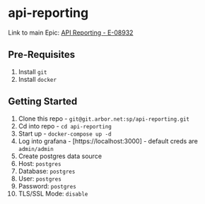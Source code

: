 # api-reporting
Link to main Epic: [API Reporting - E-08932](https://www54.v1host.com/ArborNetworks/Epic.mvc/Summary?oidToken=Epic:667971)
## Pre-Requisites
1. Install `git`
2. Install `docker`

## Getting Started
1. Clone this repo - `git@git.arbor.net:sp/api-reporting.git`
1. Cd into repo - `cd api-reporting`
1. Start up - `docker-compose up -d`
1. Log into grafana - [https://localhost:3000] - default creds are `admin/admin`
1. Create postgres data source
  1. Host: `postgres`
  1. Database: `postgres`
  1. User: `postgres`
  1. Password: `postgres`
  1. TLS/SSL Mode: `disable`

